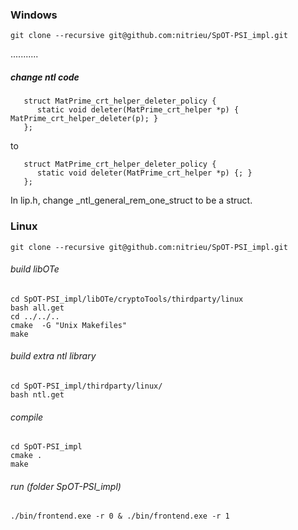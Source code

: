 ### Windows

```
git clone --recursive git@github.com:nitrieu/SpOT-PSI_impl.git
```


...........

##### change ntl code
```
   struct MatPrime_crt_helper_deleter_policy {
      static void deleter(MatPrime_crt_helper *p) { MatPrime_crt_helper_deleter(p); }
   };
```
to
```
   struct MatPrime_crt_helper_deleter_policy {
      static void deleter(MatPrime_crt_helper *p) {; }
   };
```

In lip.h, change _ntl_general_rem_one_struct to be a struct. 

### Linux

```
git clone --recursive git@github.com:nitrieu/SpOT-PSI_impl.git
```

###### build libOTe
```
cd SpOT-PSI_impl/libOTe/cryptoTools/thirdparty/linux
bash all.get
cd ../../..
cmake  -G "Unix Makefiles"
make
```

###### build extra ntl library 
```
cd SpOT-PSI_impl/thirdparty/linux/
bash ntl.get
```

###### compile
```
cd SpOT-PSI_impl
cmake .
make 
```
###### run (folder SpOT-PSI_impl)
```
./bin/frontend.exe -r 0 & ./bin/frontend.exe -r 1
```

